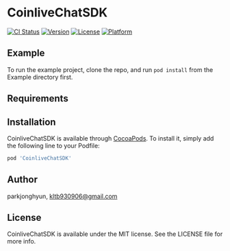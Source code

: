 # CoinliveChatSDK

[![CI Status](https://img.shields.io/travis/parkjonghyun/CoinliveChatSDK.svg?style=flat)](https://travis-ci.org/parkjonghyun/CoinliveChatSDK)
[![Version](https://img.shields.io/cocoapods/v/CoinliveChatSDK.svg?style=flat)](https://cocoapods.org/pods/CoinliveChatSDK)
[![License](https://img.shields.io/cocoapods/l/CoinliveChatSDK.svg?style=flat)](https://cocoapods.org/pods/CoinliveChatSDK)
[![Platform](https://img.shields.io/cocoapods/p/CoinliveChatSDK.svg?style=flat)](https://cocoapods.org/pods/CoinliveChatSDK)

## Example

To run the example project, clone the repo, and run `pod install` from the Example directory first.

## Requirements

## Installation

CoinliveChatSDK is available through [CocoaPods](https://cocoapods.org). To install
it, simply add the following line to your Podfile:

```ruby
pod 'CoinliveChatSDK'
```

## Author

parkjonghyun, kltb930906@gmail.com

## License

CoinliveChatSDK is available under the MIT license. See the LICENSE file for more info.
